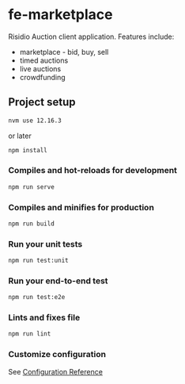 # fe-marketplace

Risidio Auction client application. Features include:

- marketplace - bid, buy, sell
- timed auctions
- live auctions
- crowdfunding

## Project setup

```bash
nvm use 12.16.3
```

or later

```bash
npm install
```

### Compiles and hot-reloads for development

```bash
npm run serve
```

### Compiles and minifies for production

```bash
npm run build
```

### Run your unit tests

```bash
npm run test:unit
```

### Run your end-to-end test

```bash
npm run test:e2e
```

### Lints and fixes file

```bash
npm run lint
```

### Customize configuration

See [Configuration Reference](https://cli.vuejs.org/config/)